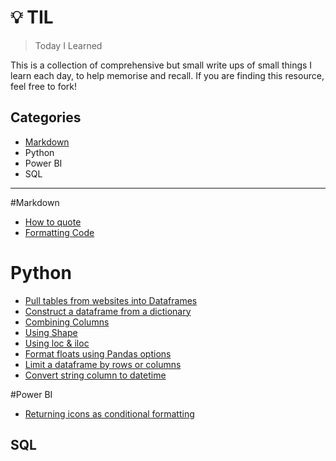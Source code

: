 # :bulb: TIL
> Today I Learned

This is a collection of comprehensive but small write ups of small things I learn each day, to help memorise and recall. If you are finding this resource, feel free to fork!  

## **Categories**

- [Markdown](#python)
- Python
- Power BI
- SQL

---

#Markdown

- [How to quote](Markdown/quote.md)
- [Formatting Code](Markdown/formatting_code.md)

# **Python**

- [Pull tables from websites into Dataframes](Pandas/pull_table_from_webpage.md)
- [Construct a dataframe from a dictionary](Pandas/construct_dataframe_from_dictionary.md)
- [Combining Columns](Pandas/combining_columns.md)
- [Using Shape](Pandas/dataframe_shape.md)
- [Using loc & iloc](Pandas/using_loc.md)
- [Format floats using Pandas options](Pandas/float_display_format.md)
- [Limit a dataframe by rows or columns](Pandas/restrict_dataframe_by_rows_columns.md)
- [Convert string column to datetime](Pandas/convert_column_to_datetime.md)

#Power BI

- [Returning icons as conditional formatting](PowerBI/returning_icons.md)


## **SQL**
